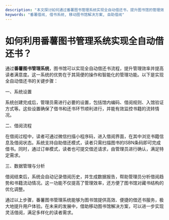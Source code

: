```yaml
---
description: "本文探讨如何通过番薯图书管理系统实现全自动借还书，提升图书馆的管理效率与用户体验。"
keywords: "番薯借阅, 借书系统, 移动图书馆解决方案, 自助借阅"
---
```

# 如何利用番薯图书管理系统实现全自动借还书？

通过**番薯图书管理系统**，图书馆可以实现全自动借还书流程，提升管理效率并提高读者满意度。这一系统的优势在于其简便的操作和智能化的管理功能。以下是实现全自动借还书的关键步骤：

一、系统设置

系统创建完成后，管理员需进行必要的设置，包括馆内编码、借阅规则、入馆验证方式等。这些设置确保了借书和还书环节顺利进行，并能有效监控书籍的流转情况。

二、借阅流程

在借阅过程中，读者可通过微信扫描小程序码，进入借阅界面，在其中浏览书籍信息及借阅状态。系统支持自助借还模式，读者只需扫描图书的ISBN条码即可完成借书。同时，通过订单模式，读者也可提交借还请求，由管理员进行确认，满足特定需求。

三、数据管理与分析

借阅结束后，系统会自动记录借阅历史，并生成数据报告，帮助管理员分析借阅趋势和书籍流动情况。这一功能不仅提高了管理效率，还方便了图书馆对藏书结构的优化调整。

通过以上步骤，番薯图书管理系统能够为图书馆提供高效、便捷的借还书服务，极大地提升用户体验。在未来的发展中，借助移动图书馆解决方案，可以进一步实现灵活借阅，满足多样化的读者需求。
